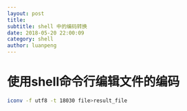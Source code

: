 ```yaml
---
layout: post
title:
subtitle: shell 中的编码转换
date: 2018-05-20 22:00:09
category: shell
author: luanpeng
---
```

# 使用shell命令行编辑文件的编码

```bash
iconv -f utf8 -t 18030 file>result_file
```



